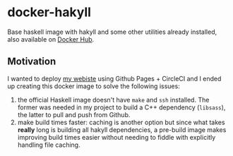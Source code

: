 # docker-hakyll
Base haskell image with hakyll and some other utilities already installed, also available on [Docker Hub](https://hub.docker.com/r/futtetennista/hakyll/).

## Motivation
I wanted to deploy [my webiste](https://futtetennista.github.com) using Github Pages + CircleCI and I ended up creating this docker image to solve the following issues:
1. the official Haskell image doesn't have `make` and `ssh` installed. The former was needed in my project to build a C++ dependency (`libsass`), the latter to pull and push from Github.
2. make build times faster: caching is another option but since what takes **really** long is building all hakyll dependencies, a pre-build image makes improving build times easier without needing to fiddle with explicitly handling file caching.
